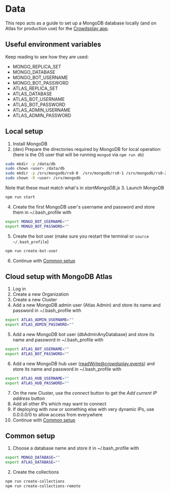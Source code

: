 # Data

This repo acts as a guide to set up a MongoDB database locally (and on Atlas for production use) for the [Crowdsplay app](https://github.com/shawninder/music).

## Useful environment variables
Keep reading to see how they are used:

- MONGO_REPLICA_SET
- MONGO_DATABASE
- MONGO_BOT_USERNAME
- MONGO_BOT_PASSWORD
- ATLAS_REPLICA_SET
- ATLAS_DATABASE
- ATLAS_BOT_USERNAME
- ATLAS_BOT_PASSWORD
- ATLAS_ADMIN_USERNAME
- ATLAS_ADMIN_PASSWORD

## Local setup
1. Install MongoDB
2. (dev) Prepare the directories required by MongoDB for local operation:
(here <user> is the OS user that will be running `mongod` via `npm run db`)
```sh
sudo mkdir -p /data/db
sudo chown <user> /data/db
sudo mkdir -p /srv/mongodb/rs0-0  /srv/mongodb/rs0-1 /srv/mongodb/rs0-2
sudo chown -R <user> /srv/mongodb
```
Note that these must match what's in *startMongoDB.js*
3. Launch MongoDB
```sh
npm run start
```
4. Create the first MongoDB user's username and password and store them in ~/.bash_profile with
```sh
export MONGO_BOT_USERNAME=""
export MONGO_BOT_PASSWORD=""
```
5. Create the bot user (make sure you restart the terminal or `source ~/.bash_profile`)
```sh
npm run create-bot-user
```
6. Continue with [Common setup](#common-setup)

## Cloud setup with MongoDB Atlas
1. Log in
2. Create a new Organization
3. Create a new Cluster
4. Add a new MongoDB admin user (Atlas Admin) and store its name and password in ~/.bash_profile with
```sh
export ATLAS_ADMIN_USERNAME=""
export ATLAS_ADMIN_PASSWORD=""
```
5. Add a new MongoDB bot user (dbAdminAnyDatabase) and store its name and password in ~/.bash_profile with
```sh
export ATLAS_BOT_USERNAME=""
export ATLAS_BOT_PASSWORD=""
```
6. Add a new MongoDB hub user (readWrite@crowdsplay.events) and store its name and password in ~/.bash_profile with
```sh
export ATLAS_HUB_USERNAME=""
export ATLAS_HUB_PASSWORD=""
```
7. On the new Cluster, use the *connect* button to get the *Add current IP address* button
8. Add all other IPs which may want to connect
9. If deploying with *now* or something else with very dynamic IPs, use 0.0.0.0/0 to allow access from everywhere
10. Continue with [Common setup](#common-setup)

## Common setup
1. Choose a database name and store it in ~/.bash_profile with
```sh
export MONGO_DATABASE=""
export ATLAS_DATABASE=""
```
2. Create the collections
```sh
npm run create-collections
npm run create-collections-remote
```
